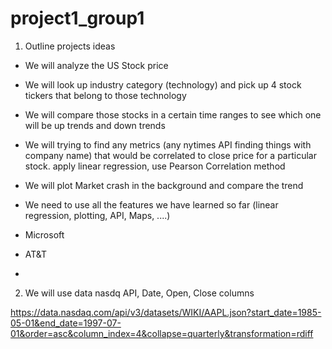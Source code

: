 # project1_group1
1. Outline projects ideas
- We will analyze the US Stock price
- We will look up industry category (technology) and pick up 4 stock tickers that belong to those technology
- We will compare those stocks in a certain time ranges to see which one will be up trends and down trends
- We will trying to find any metrics (any nytimes API finding things with company name) that would be correlated to close price for a particular stock. apply linear regression, use Pearson Correlation method

- We will plot Market crash in the background and compare the trend 
- We need to use all the features we have learned so far (linear regression, plotting, API, Maps, ....)

- Microsoft
- AT&T
- 


2. We will use data nasdq API, Date, Open, Close columns

https://data.nasdaq.com/api/v3/datasets/WIKI/AAPL.json?start_date=1985-05-01&end_date=1997-07-01&order=asc&column_index=4&collapse=quarterly&transformation=rdiff
